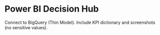 # Power BI Decision Hub
Connect to BigQuery (Thin Model). Include KPI dictionary and screenshots (no sensitive values).
